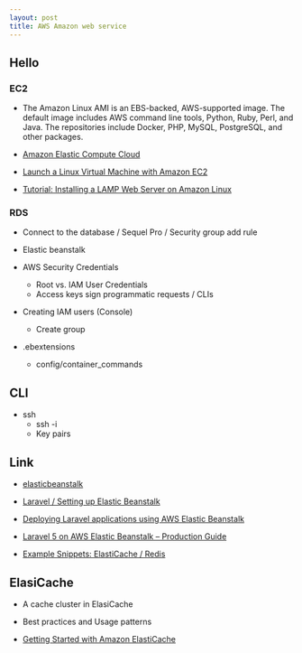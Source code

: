 ```yaml
---
layout: post
title: AWS Amazon web service
---
```


## Hello

### EC2

- The Amazon Linux AMI is an EBS-backed, AWS-supported image. The default image includes AWS command line tools, Python, Ruby, Perl, and Java. The repositories include Docker, PHP, MySQL, PostgreSQL, and other packages.

- [Amazon Elastic Compute Cloud](https://docs.aws.amazon.com/AWSEC2/latest/UserGuide/concepts.html)
- [Launch a Linux Virtual Machine
with Amazon EC2](https://aws.amazon.com/getting-started/tutorials/launch-a-virtual-machine/)
- [Tutorial: Installing a LAMP Web Server on Amazon Linux](https://docs.aws.amazon.com/AWSEC2/latest/UserGuide/install-LAMP.html)

### RDS
- Connect to the database / Sequel Pro / Security group add rule

- Elastic beanstalk
- AWS Security Credentials
  - Root vs. IAM User Credentials
  - Access keys sign programmatic requests / CLIs

- Creating IAM users (Console)
  - Create group

- .ebextensions
  - config/container_commands

## CLI

- ssh
  - ssh -i
  - Key pairs


## Link
- [elasticbeanstalk](https://aws.amazon.com/elasticbeanstalk/)
- [Laravel / Setting up Elastic Beanstalk](https://deliciousbrains.com/scaling-laravel-using-aws-elastic-beanstalk-part-3-setting-elastic-beanstalk/)
- [Deploying Laravel applications using AWS Elastic Beanstalk](http://blog.mallow-tech.com/2016/03/deploying-laravel-applications-using-aws-elastic-beanstalk/)
- [Laravel 5 on AWS Elastic Beanstalk – Production Guide](http://blog.goforyt.com/laravel-5-aws-elastic-beanstalk-production-guide/)


- [Example Snippets: ElastiCache / Redis](http://docs.aws.amazon.com/elasticbeanstalk/latest/dg/customize-environment-resources-elasticache.html#customize-environment-resources-elasticache-targetedvpc)


## ElasiCache

- A cache cluster in ElasiCache

- Best practices and Usage patterns
- [Getting Started with Amazon ElastiCache](https://aws.amazon.com/elasticache/getting-started/)
